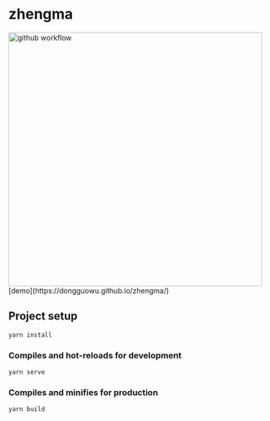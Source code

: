 # zhengma

<img src="readme_images/zhengma_web_ui.png" alt="github workflow" width="500" >
[demo](https://dongguowu.github.io/zhengma/)

## Project setup
```
yarn install
```

### Compiles and hot-reloads for development
```
yarn serve
```

### Compiles and minifies for production
```
yarn build
```
